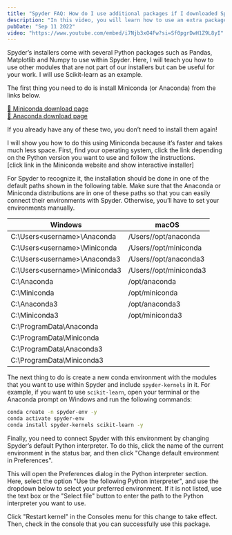 ```yaml
---
title: "Spyder FAQ: How do I use additional packages if I downloaded Spyder from the standalone installers?"
description: "In this video, you will learn how to use an extra package within Spyder if you downloaded it using the standalone installers."
pubDate: "Sep 11 2022"
video: "https://www.youtube.com/embed/i7Njb3xO4Fw?si=Sf0pgrDwH1Z9L8yI" 
---
```


Spyder’s installers come with several Python packages such as Pandas, Matplotlib and Numpy to use within Spyder. Here, I will teach you how to use other modules that are not part of our installers but can be useful for your work. I will use Scikit-learn as an example. 

The first thing you need to do is install Miniconda (or Anaconda) from the links below. 

[🔗 Miniconda download page](https://docs.conda.io/en/latest/miniconda.html)  
[🔗 Anaconda download page](https://www.anaconda.com/products/individual)

If you already have any of these two, you don’t need to install them again!

I will show you how to do this using Miniconda because it’s faster and takes much less space. First, find your operating system, click the link depending on the Python version you want to use and follow the instructions.  
[click link in the Miniconda website and show interactive installer]

For Spyder to recognize it, the installation should be done in one of the default paths shown in the following table. Make sure that the Anaconda or Miniconda distributions are in one of these paths so that you can easily connect their environments with Spyder. Otherwise, you’ll have to set your environments manually.

| Windows                         | macOS                              |
|--------------------------------|-------------------------------------|
| C:\Users\<username>\Anaconda   | /Users/<username>/opt/anaconda     |
| C:\Users\<username>\Miniconda  | /Users/<username>/opt/miniconda    |
| C:\Users\<username>\Anaconda3  | /Users/<username>/opt/anaconda3    |
| C:\Users\<username>\Miniconda3 | /Users/<username>/opt/miniconda3   |
| C:\Anaconda                    | /opt/anaconda                      |
| C:\Miniconda                   | /opt/miniconda                     |
| C:\Anaconda3                   | /opt/anaconda3                     |
| C:\Miniconda3                  | /opt/miniconda3                    |
| C:\ProgramData\Anaconda        |                                     |
| C:\ProgramData\Miniconda       |                                     |
| C:\ProgramData\Anaconda3       |                                     |
| C:\ProgramData\Miniconda3      |                                     |

The next thing to do is create a new conda environment with the modules that you want to use within Spyder and include `spyder-kernels` in it. For example, if you want to use `scikit-learn`, open your terminal or the Anaconda prompt on Windows and run the following commands:

```bash
conda create -n spyder-env -y
conda activate spyder-env
conda install spyder-kernels scikit-learn -y
```

Finally, you need to connect Spyder with this environment by changing Spyder’s default Python interpreter. To do this, click the name of the current environment in the status bar, and then click "Change default environment in Preferences".

This will open the Preferences dialog in the Python interpreter section. Here, select the option "Use the following Python interpreter", and use the dropdown below to select your preferred environment. If it is not listed, use the text box or the "Select file" button to enter the path to the Python interpreter you want to use.

Click "Restart kernel" in the Consoles menu for this change to take effect. Then, check in the console that you can successfully use this package.

